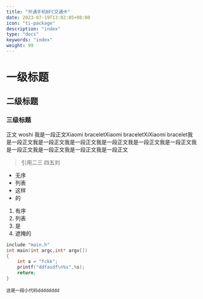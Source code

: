 ```yaml
---
title: "开通手机NFC交通卡"
date: 2023-07-19T13:02:05+08:00
icon: "ti-package"
description: "index"
type: "docs"
keywords: "index"
weight: 99 
---
```


# 一级标题
## 二级标题
### 三级标题

正文
woshi
我是一段正文Xiaomi braceletXiaomi braceletXiXiaomi bracelet我是一段正文我是一段正文我是一段正文我是一段正文我是一段正文我是一段正文我是一段正文我是一段正文我是一段正文我是一段正文


> 引用二三
> 四五刘
>

- 无序
- 列表
- 这样
- 的

1. 有序
2. 列表
3. 是
4. 遮掩的


```c
include "main.h"
int main(int argc,int* argv[])
{
    int a = "fckk";
    printf("ddfasdf\n%s",%s);
    return;
}
```

`这是一段小代码dddddddd`